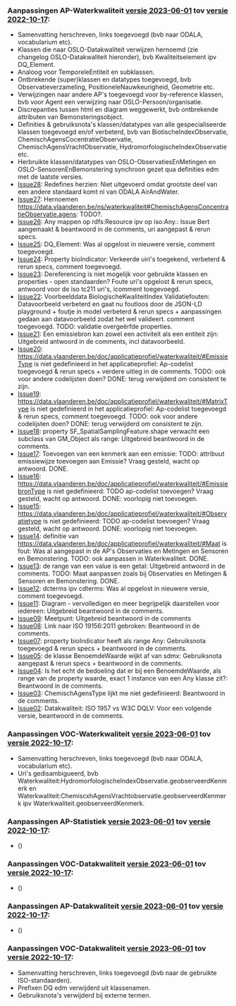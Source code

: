 ### Aanpassingen AP-Waterkwaliteit [versie 2023-06-01](https://data.vlaanderen.be/doc/applicatieprofiel/waterkwaliteit/kandidaatstandaard/2023-06-01/) tov [versie 2022-10-17](https://data.vlaanderen.be/doc/applicatieprofiel/waterkwaliteit/kandidaatstandaard/2022-10-17/):

- Samenvatting herschreven, links toegevoegd (bvb naar ODALA, vocabularium etc).
- Klassen die naar OSLO-Datakwaliteit verwijzen hernoemd (zie changelog OSLO-Datakwaliteit hieronder), bvb Kwaliteitselement ipv DQ_Element.
- Analoog voor TemporeleEntiteit en subklassen.
- Ontbrekende (super)klassen en datatypes toegevoegd, bvb Observatieverzameling, PositioneleNauwkeurigheid, Geometrie etc.
- Verwijzingen naar andere AP's toegevoegd voor by-reference klassen, bvb voor Agent een verwijzing naar OSLO-Persoon/organisatie.
- Discrepanties tussen html en diagram weggewerkt, bvb ontbrekende attributen van Bemonsteringsobject.
- Definities & gebruiksnota's klassen/datatypes van alle gespecialiseerde klassen toegevoegd en/of verbeterd, bvb van BiotischeIndexObservatie, ChemischAgensCocentratieObservatie, ChemischAgensVrachtObservatie, HydromorfologischeIndexObservatie etc.
- Herbruikte klassen/datatypes van OSLO-ObservatiesEnMetingen en OSLO-SensorenEnBemonstering synchroon gezet qua definities edm met de laatste versies.
- [Issue28](https://github.com/Informatievlaanderen/OSLOthema-Waterkwaliteit/issues/28): Redefines herzien: Niet uitgevoerd omdat grootste deel van een andere standaard komt nl van ODALA AirAndWater.
- [Issue27](https://github.com/Informatievlaanderen/OSLOthema-Waterkwaliteit/issues/27): Hernoemen https://data.vlaanderen.be/ns/waterkwaliteit#ChemischAgensConcentratieObservatie.agens: TODO?.
- [Issue26](): Any mappen op rdfs:Resource ipv op iso:Any.: Issue Bert aangemaakt & beantwoord in de comments, uri aangepast & rerun specs.
- [Issue25](): DQ_Element: Was al opgelost in nieuwere versie, comment toegevoegd.
- [Issue24](): Property bioIndicator: Verkeerde uiri's toegekend, verbeterd & rerun specs, comment toegevoegd.
- [Issue23](): Dereferencing is niet mogelijk voor gebruikte klassen en properties - open standaarden? Foute uri's opgelost & rerun specs, antwoord voor de iso tc211 uri's, icomment toegevoegd.
- [Issue22](): Voorbeelddata BiologischeKwaliteitIndex Validatiefouten: Datavoorbeeld verbeterd en gaat nu foutloos door de JSON-LD playground + foutje in model verbeterd & rerun specs + aanpassingen gedaan aan datavoorbeeld zodat het wel valideert. comment toegevoegd. TODO: validatie overgeërfde properties.
- [Issue21](): Een emissiebron kan zowel een activiteit als een entiteit zijn: Uitgebreid antwoord in de comments, incl datavoorbeeld.
- [Issue20](): https://data.vlaanderen.be/doc/applicatieprofiel/waterkwaliteit/#EmissieType is niet gedefinieerd in het applicatieprofiel: Ap-codelist toegevoegd & rerun specs + verdere uitleg in de comments. TODO: ook voor andere codelijsten doen? DONE: terug verwijderd om consistent te zijn.
- [Issue19](): https://data.vlaanderen.be/doc/applicatieprofiel/waterkwaliteit/#MatrixType is niet gedefinieerd in het applicatieprofiel: Ap-codelist toegevoegd & rerun specs, comment toegevoegd. TODO: ook voor andere codelijsten doen? DONE: terug verwijderd om consistent te zijn.
- [Issue18](): property SF_SpatialSamplingFeature.shape verwacht een subclass van GM_Object als range: Uitgebreid beantwoord in de comments.
- [Issue17](): Toevoegen van een kenmerk aan een emissie: TODO: attribuut emissiewijze toevoegen aan Emissie? Vraag gesteld, wacht op antwoord. DONE.
- [Issue16](): https://data.vlaanderen.be/doc/applicatieprofiel/waterkwaliteit/#EmissiebronType is niet gedefinieerd: TODO ap-codelist toevoegen? Vraag gesteld, wacht op antwoord. DONE: voorlopig niet toevoegen.
- [Issue15](): https://data.vlaanderen.be/doc/applicatieprofiel/waterkwaliteit/#Observatietype is niet gedefinieerd: TODO ap-codelist toevoegen? Vraag gesteld, wacht op antwoord. DONE: voorlopig niet toevoegen.
- [Issue14](): definitie van https://data.vlaanderen.be/doc/applicatieprofiel/waterkwaliteit/#Maat is fout: Was al aangepast in de AP's Observaties en Metingen en Sensoren en Bemonstering. TODO: ook aanpassen in Waterkwaliteit. DONE.
- [Issue13](): de range van een value is een getal: Uitgebreid antwoord in de comments. TODO: Maat aanpassen zoals bij Observaties en Metingen & Sensoren en Bemonstering. DONE.
- [Issue12](): dcterms ipv cdterms: Was al opgelost in nieuwere versie, comment toegevoegd.
- [Issue11](): Diagram - vervolledigen en meer begrijpelijk daarstellen voor iedereen: Uitgebreid beantwoord in de comments.
- [Issue09](): Meetpunt: Uitgebreid beantwoord in de comments
- [Issue08](): Link naar ISO 19156:2011 gebroken: Beantwoord in de comments.
- [Issue07](): property bioIndicator heeft als range Any: Gebruiksnota toegevoegd & rerun specs + beantwoord in de comments.
- [Issue05](): de klasse BenoemdeWaarde wijkt af van sdmx: Gebruiksnota aangepast & rerun specs + beantwoord in de comments.
- [Issue04](): Is het echt de bedoeling dat er bij een BenoemdeWaarde, als range van de property waarde, exact 1 instance van een Any klasse zit?: Beantwoord in de comments.
- [Issue03](): ChemischAgensType lijkt me niet gedefinieerd: Beantwoord in de comments.
- [Issue02](): Datakwaliteit: ISO 1957 vs W3C DQLV: Voor een volgende versie, beantwoord in de comments.

### Aanpassingen VOC-Waterkwaliteit [versie 2023-06-01](https://data.vlaanderen.be/doc/vocabularium/waterkwaliteit/kandidaatstandaard/2023-06-01/) tov [versie 2022-10-17](https://data.vlaanderen.be/doc/vocabularium/waterkwaliteit/kandidaatstandaard/2022-10-17/):

- Samenvatting herschreven, links toegevoegd (bvb naar ODALA, vocabularium etc).
- Uri's gedisambigueerd, bvb Waterkwaliteit:HydromorfologischeIndexObservatie.geobserveerdKenmerk en Waterkwaliteit:ChemiscxhAgensVrachtobservatie.geobserveerdKenmerk ipv Waterkwaliteit.geobserveerdKenmerk.

### Aanpassingen AP-Statistiek [versie 2023-06-01](https://data.vlaanderen.be/doc/applicatieprofiel/statistiek/kandidaatstandaard/2023-06-01/) tov [versie 2022-10-17](https://data.vlaanderen.be/doc/applicatieprofiel/datakwaliteit/kandidaatstandaard/2022-10-17/):

- ()

### Aanpassingen VOC-Datakwaliteit [versie 2023-06-01](https://data.vlaanderen.be/doc/vocabularium/statistiek/kandidaatstandaard/2023-06-01/) tov [versie 2022-10-17](https://data.vlaanderen.be/doc/vocabularium/datakwaliteit/kandidaatstandaard/2022-10-17/):

- ()

### Aanpassingen AP-Datakwaliteit [versie 2023-06-01](https://data.vlaanderen.be/doc/applicatieprofiel/datakwaliteit/kandidaatstandaard/2023-06-01/) tov [versie 2022-10-17](https://data.vlaanderen.be/doc/applicatieprofiel/datakwaliteit/kandidaatstandaard/2022-10-17/):

- ()

### Aanpassingen VOC-Datakwaliteit [versie 2023-06-01](https://data.vlaanderen.be/doc/vocabularium/datakwaliteit/kandidaatstandaard/2023-06-01/) tov [versie 2022-10-17](https://data.vlaanderen.be/doc/vocabularium/datakwaliteit/kandidaatstandaard/2022-10-17/):

- Samenvatting herschreven, links toegevoegd (bvb naar de gebruikte ISO-standaarden).
- Prefixen DQ edm verwijderd uit klassenamen.
- Gebruiksnota's verwijderd bij externe termen.

